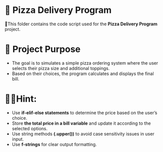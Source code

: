 # 📂 Pizza Delivery Program

📌This folder contains the code script used for the **Pizza Delivery Program** project.  

# 🎯 **Project Purpose**
- The goal is to simulates a simple pizza ordering system where the user selects their pizza size and additional toppings. 
- Based on their choices, the program calculates and displays the final bill.

# 🕵️‍♀️Hint:
- Use **if-elif-else statements** to determine the price based on the user’s choice.
- Store **the total price in a bill variable** and update it according to the selected options.
- Use string methods **(.upper())** to avoid case sensitivity issues in user input.
- Use **f-strings** for clear output formatting.
